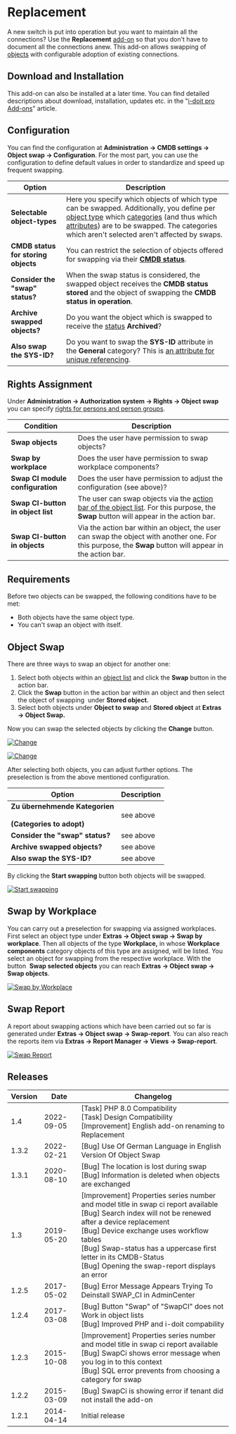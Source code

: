 # Replacement

A new switch is put into operation but you want to maintain all the connections? Use the **Replacement** [add-on](./index.md) so that you don't have to document all the connections anew. This add-on allows swapping of [objects](../basics/structure-of-the-it-documentation.md) with configurable adoption of existing connections.

Download and Installation
-------------------------

This add-on can also be installed at a later time. You can find detailed descriptions about download, installation, updates etc. in the "[i-doit pro Add-ons](./index.md)" article.

Configuration
-------------

You can find the configuration at **Administration** **→ CMDB settings → Object swap → Configuration**. For the most part, you can use the configuration to define default values in order to standardize and speed up frequent swapping.  

| Option | Description |
| --- | --- |
| **Selectable object-types** | Here you specify which objects of which type can be swapped. Additionally, you define per [object type](../basics/structure-of-the-it-documentation.md) which [categories](../basics/structure-of-the-it-documentation.md) (and thus which [attributes](../basics/structure-of-the-it-documentation.md)) are to be swapped. The categories which aren't selected aren't affected by swaps. |
| **CMDB status for storing objects** | You can restrict the selection of objects offered for swapping via their [**CMDB status**](../basics/life-and-documentation-cycle.md). |
| **Consider the "swap" status?** | When the swap status is considered, the swapped object receives the **CMDB status** **stored** and the object of swapping the **CMDB status in operation**. |
| **Archive swapped objects?** | Do you want the object which is swapped to receive the [status](./../basics/life-and-documentation-cycle.md) **Archived**? |
| **Also swap the SYS-ID?** | Do you want to swap the **SYS-ID** attribute in the **General** category? This is [an attribute for unique referencing](../basics/unique-references.md). |

Rights Assignment
-----------------

Under **Administration → Authorization system → Rights → Object swap** you can specify [rights for persons and person groups](../efficient-documentation/rights-management/index.md).

| Condition | Description |
| --- | --- |
| **Swap objects  <br>** | Does the user have permission to swap objects? |
| **Swap by workplace  <br>** | Does the user have permission to swap workplace components? |
| **Swap CI module configuration  <br>** | Does the user have permission to adjust the configuration (see above)? |
| **Swap CI-button in object list** | The user can swap objects via the [action bar of the object list](../basics/object-list/index.md). For this purpose, the **Swap** button will appear in the action bar. |
| ****Swap CI-button in objects**** | Via the action bar within an object, the user can swap the object with another one. For this purpose, the **Swap** button will appear in the action bar. |

Requirements
------------

Before two objects can be swapped, the following conditions have to be met:

*   Both objects have the same object type.
*   You can't swap an object with itself.

Object Swap
-----------

There are three ways to swap an object for another one:

1.  Select both objects within an [object list](../basics/object-list/index.md) and click the **Swap** button in the action bar.
2.  Click the **Swap** button in the action bar within an object and then select the object of swapping  under **Stored object.**
3.  Select both objects under **Object to swap** and **Stored object** at **Extras → Object Swap.**

Now you can swap the selected objects by clicking the **Change** button.

[![Change](../assets/images/en/i-doit-pro-add-ons/replacement/1-rp.png)](../assets/images/en/i-doit-pro-add-ons/replacement/1-rp.png)

[![Change](../assets/images/en/i-doit-pro-add-ons/replacement/2-rp.png)](../assets/images/en/i-doit-pro-add-ons/replacement/2-rp.png)

After selecting both objects, you can adjust further options. The preselection is from the above mentioned configuration.

| Option | Description |
| --- | --- |
| **Zu übernehmende Kategorien**<br><br>****(Categories to adopt)**** | see above |
| **Consider the "swap" status?** | see above |
| **Archive swapped objects?** | see above |
| **Also swap the SYS-ID?** | see above |

By clicking the **Start swapping** button both objects will be swapped.

[![Start swapping](../assets/images/en/i-doit-pro-add-ons/replacement/3-rp.png)](../assets/images/en/i-doit-pro-add-ons/replacement/3-rp.png)

Swap by Workplace
-----------------

You can carry out a preselection for swapping via assigned workplaces. First select an object type under **Extras → Object swap → Swap by workplace**. Then all objects of the type **Workplace,** in whose **Workplace components** category objects of this type are assigned, will be listed. You select an object for swapping from the respective workplace. With the button  **Swap selected objects** you can reach **Extras → Object swap → Swap objects**.

[![Swap by Workplace](../assets/images/en/i-doit-pro-add-ons/replacement/4-rp.png)](../assets/images/en/i-doit-pro-add-ons/replacement/4-rp.png)

Swap Report
-----------

A report about swapping actions which have been carried out so far is generated under **Extras → Object swap → Swap-report**. You can also reach the reports item via **Extras → Report Manager → Views → Swap-report**.

[![Swap Report](../assets/images/en/i-doit-pro-add-ons/replacement/5-rp.png)](../assets/images/en/i-doit-pro-add-ons/replacement/5-rp.png)

  

Releases
--------

| Version | Date | Changelog |
| --- | --- | --- |
| 1.4 | 2022-09-05 | [Task] PHP 8.0 Compatibility  <br>[Task] Design Compatibility  <br>[Improvement] English add-on renaming to Replacement |
| 1.3.2 | 2022-02-21 | [Bug] Use Of German Language in English Version Of Object Swap |
| 1.3.1 | 2020-08-10 | [Bug] The location is lost during swap  <br>[Bug] Information is deleted when objects are exchanged |
| 1.3 | 2019-05-20 | [Improvement] Properties series number and model title in swap ci report available<br>[Bug] Search index will not be renewed after a device replacement<br>[Bug] Device exchange uses workflow tables<br>[Bug] Swap-status has a uppercase first letter in its CMDB-Status<br>[Bug] Opening the swap-report displays an error<br> |
| 1.2.5 | 2017-05-02 | [Bug] Error Message Appears Trying To Deinstall SWAP_CI in AdminCenter<br> |
| 1.2.4 | 2017-03-08 | [Bug] Button "Swap" of "SwapCI" does not Work in object lists<br>[Bug] Improved PHP and i-doit compability<br> |
| 1.2.3 | 2015-10-08 | [Improvement] Properties series number and model title in swap ci report available<br>[Bug] SwapCi shows error message when you log in to this context<br>[Bug] SQL error prevents from choosing a category for swap<br> |
| 1.2.2 | 2015-03-09 | [Bug] SwapCi is showing error if tenant did not install the add-on<br> |
| 1.2.1 | 2014-04-14 | Initial release |